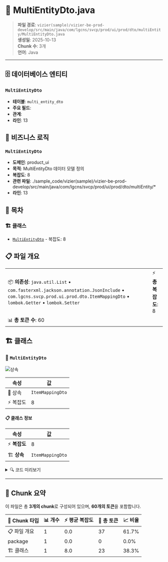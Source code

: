 # 📄 MultiEntityDto.java

> **파일 경로**: `vizier(sample)/vizier-be-prod-develop/src/main/java/com/lgcns/svcp/prod/ui/prod/dto/multiEntity/MultiEntityDto.java`  
> **생성일**: 2025-10-13  
> **Chunk 수**: 3개  
> **언어**: Java
---


## 🗄️ 데이터베이스 엔티티

### `MultiEntityDto`
- **테이블**: `multi_entity_dto`
- **주요 필드**: 
- **관계**: 
- **라인**: 13


## 💼 비즈니스 로직

### `MultiEntityDto`
- **도메인**: product_ui
- **목적**: MultiEntityDto 데이터 모델 정의
- **복잡도**: 8
- **관련 파일**: ./sample_code/vizier(sample)/vizier-be-prod-develop/src/main/java/com/lgcns/svcp/prod/ui/prod/dto/multiEntity/*
- **라인**: 13


## 📑 목차

### 🏗️ 클래스
- [`MultiEntityDto`](#class-multientitydto) - 복잡도: 8

## 📋 파일 개요

| | |
|--|--|
| 📦 **의존성**: `java.util.List` • `com.fasterxml.jackson.annotation.JsonInclude` • `com.lgcns.svcp.prod.ui.prod.dto.ItemMappingDto` • `lombok.Getter` • `lombok.Setter` | ⚡ **총 복잡도**: 8 |
| 📊 **총 토큰 수**: 60 |  |



## 🏗️ 클래스

### <a id="class-multientitydto"></a>🎯 `MultiEntityDto`

![상속](https://img.shields.io/badge/상속-1개-blue)

| 속성 | 값 |
|------|----|
| 🧬 상속 | `ItemMappingDto` |
| ⚡ 복잡도 | 8 |



#### 📋 클래스 정보

| 속성 | 값 |
|------|----|
| ⚡ **복잡도** | 8 || 📍 **라인 범위** | 13-13 |
| 🏗️ **상속** | `ItemMappingDto` || 🏷️ **태그** | `class, java` |

<details>
<summary>🔍 코드 미리보기</summary>

```java
public class MultiEntityDto extends ItemMappingDto {
	private String entityCode;
	private String entityName;
	private String entityTypeCode;
    private String entityScope;

	@JsonInclude(JsonInclude.Include.NON_NULL)
	private List<MultiEntityAdditionalDto> additional;
}...
```

**Chunk 정보**
- 🆔 **ID**: `1a9f0a4994e1`
- 📍 **라인**: 13-13
- 📊 **토큰**: 23
- 🏷️ **태그**: `class, java`

</details>

---





## 🧩 Chunk 요약

이 파일은 총 **3개의 chunk**로 구성되어 있으며, **60개의 토큰**을 포함합니다.

| 🧩 Chunk 타입 | 📊 개수 | ⚡ 평균 복잡도 | 📝 총 토큰 | 📈 비율 |
|---------------|--------|-------------|----------|--------|
| 📋 파일 개요 | 1 | 0.0 | 37 | 61.7% |
| package | 1 | 0.0 | 0 | 0.0% |
| 🏗️ 클래스 | 1 | 8.0 | 23 | 38.3% |

